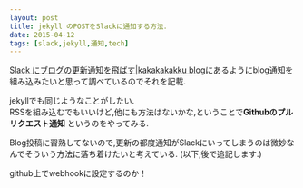 ```yaml
---
layout: post
title: jekyll のPOSTをSlackに通知する方法．
date: 2015-04-12
tags: [slack,jekyll,通知,tech]
---
```

  
[Slack にブログの更新通知を飛ばす|kakakakakku blog](http://kakakakakku.hatenablog.com/entry/2015/04/02/172337)にあるようにblog通知を組み込みたいと思って調べているのでそれを記載.  
  
jekyllでも同じようなことがしたい.  
RSSを組み込むでもいいけど,他にも方法はないかな,ということで**Githubのプルリクエスト通知**  というのをやってみる.
  
Blog投稿に習熟してないので,更新の都度通知がSlackにいってしまうのは微妙なんでそういう方法に落ち着けたいと考えている.
(以下,後で追記します.)  

github上でwebhookに設定するのか！
